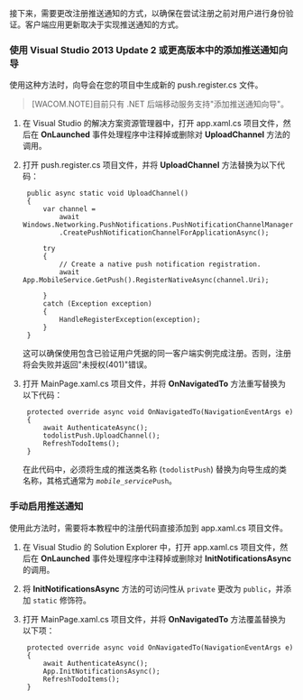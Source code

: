 ﻿
接下来，需要更改注册推送通知的方式，以确保在尝试注册之前对用户进行身份验证。客户端应用更新取决于实现推送通知的方式。

### 使用 Visual Studio 2013 Update 2 或更高版本中的添加推送通知向导

使用这种方法时，向导会在您的项目中生成新的 push.register.cs 文件。

>[WACOM.NOTE]目前只有 .NET 后端移动服务支持"添加推送通知向导"。

1. 在 Visual Studio 的解决方案资源管理器中，打开 app.xaml.cs 项目文件，然后在 **OnLaunched** 事件处理程序中注释掉或删除对 **UploadChannel** 方法的调用。 

2. 打开 push.register.cs 项目文件，并将 **UploadChannel** 方法替换为以下代码：

		public async static void UploadChannel()
		{
		    var channel = 
		        await Windows.Networking.PushNotifications.PushNotificationChannelManager
		        .CreatePushNotificationChannelForApplicationAsync();
		
		    try
		    {
		        // Create a native push notification registration.
		        await App.MobileService.GetPush().RegisterNativeAsync(channel.Uri);		        
		
		    }
		    catch (Exception exception)
		    {
		        HandleRegisterException(exception);
		    }
		}

	这可以确保使用包含已验证用户凭据的同一客户端实例完成注册。否则，注册将会失败并返回"未授权(401)"错误。

3. 打开 MainPage.xaml.cs 项目文件，并将 **OnNavigatedTo** 方法重写替换为以下代码：

	    protected override async void OnNavigatedTo(NavigationEventArgs e)
        {
            await AuthenticateAsync();            
            todolistPush.UploadChannel();
            RefreshTodoItems();
        }

	在此代码中，必须将生成的推送类名称 (`todolistPush`) 替换为向导生成的类名称，其格式通常为 <code><em>mobile_service</em>Push</code>。

### 手动启用推送通知		

使用此方法时，需要将本教程中的注册代码直接添加到 app.xaml.cs 项目文件。

1. 在 Visual Studio 的 Solution Explorer 中，打开 app.xaml.cs 项目文件，然后在 **OnLaunched** 事件处理程序中注释掉或删除对 **InitNotificationsAsync** 的调用。 
 
2. 将 **InitNotificationsAsync** 方法的可访问性从  `private` 更改为  `public`，并添加  `static` 修饰符。 

3. 打开 MainPage.xaml.cs 项目文件，并将 **OnNavigatedTo** 方法覆盖替换为以下项：

	    protected override async void OnNavigatedTo(NavigationEventArgs e)
        {
            await AuthenticateAsync();            
            App.InitNotificationsAsync();
            RefreshTodoItems();
        }
